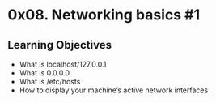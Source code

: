 # 0x08. Networking basics #1

## Learning Objectives
- What is localhost/127.0.0.1
- What is 0.0.0.0
- What is /etc/hosts
- How to display your machine’s active network interfaces
